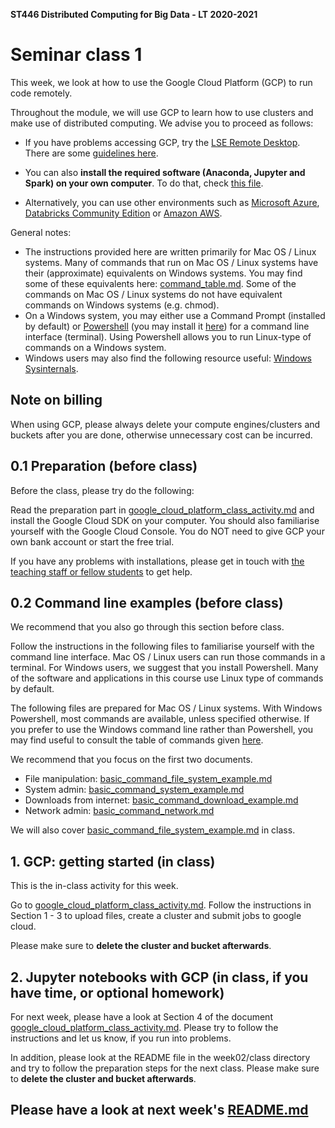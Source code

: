 **ST446 Distributed Computing for Big Data - LT 2020-2021**

# Seminar class 1

This week, we look at how to use the Google Cloud Platform (GCP) to run code remotely.

Throughout the module, we will use GCP to learn how to use clusters and make use of distributed computing. We advise you to proceed as follows:

* If you have problems accessing GCP, try the [LSE Remote Desktop](https://desktop.lse.ac.uk/). There are some [guidelines here](https://info.lse.ac.uk/staff/divisions/academic-registrars-division/systems/Remote-access).

* You can also **install the required software (Anaconda, Jupyter and Spark) on your own computer**. To do that, check [this file](../../instructions/local_installation.md).

* Alternatively, you can use other environments such as [Microsoft Azure](../../instructions/azure-hdinsight.md), [Databricks Community Edition](../../instructions/databricks_spark.md) or [Amazon AWS](https://aws.amazon.com/free/).

General notes:
* The instructions provided here are written primarily for Mac OS / Linux systems. Many of commands that run on Mac OS / Linux systems have their (approximate) equivalents on Windows systems. You may find some of these equivalents here: [command_table.md](command_table.md). Some of the commands on Mac OS / Linux systems do not have equivalent commands on Windows systems (e.g. chmod).
* On a Windows system, you may either use a Command Prompt (installed by default) or [Powershell](https://docs.microsoft.com/en-us/powershell/scripting/overview?view=powershell-7.1) (you may install it [here](https://github.com/PowerShell/PowerShell#get-powershell)) for a command line interface (terminal). Using Powershell allows you to run Linux-type of commands on a Windows system.
* Windows users may also find the following resource useful: [Windows Sysinternals](https://docs.microsoft.com/en-us/sysinternals/).

## Note on billing
When using GCP, please always delete your compute engines/clusters and buckets after you are done, otherwise unnecessary cost can be incurred.

## 0.1 Preparation (before class)
Before the class, please try do the following:

Read the preparation part in [google_cloud_platform_class_activity.md](google_cloud_platform_class_activity.md) and install the Google Cloud SDK on your computer. You should also familiarise yourself with the Google Cloud Console. You do NOT need to give GCP your own bank account or start the free trial.

If you have any problems with installations, please get in touch with [the teaching staff or fellow students](mailto:m.e.barreto@lse.ac.uk) to get help.

## 0.2 Command line examples (before class)
We recommend that you also go through this section before class.

Follow the instructions in the following files to familiarise yourself with the command line interface.
Mac OS / Linux users can run those commands in a terminal. For Windows users, we suggest that you install Powershell.
Many of the software and applications in this course use Linux type of commands by default.

The following files are prepared for Mac OS / Linux systems.
With Windows Powershell, most commands are available, unless specified otherwise.
If you prefer to use the Windows command line rather than Powershell, you may find useful to consult the table of commands given [here](command_table.md).

We recommend that you focus on the first two documents.

* File manipulation: [basic_command_file_system_example.md](basic_command_file_system_example.md)
* System admin: [basic_command_system_example.md](basic_command_system_example.md)
* Downloads from internet: [basic_command_download_example.md](basic_command_download_example.md)
* Network admin: [basic_command_network.md](basic_command_network.md)

We will also cover [basic_command_file_system_example.md](basic_command_file_system_example.md) in class.

## 1. GCP: getting started (in class)
This is the in-class activity for this week.

Go to [google_cloud_platform_class_activity.md](google_cloud_platform_class_activity.md). Follow the instructions in Section 1 - 3 to upload files, create a cluster and submit jobs to google cloud.

Please make sure to **delete the cluster and bucket afterwards**.

## 2. Jupyter notebooks with GCP (in class, if you have time, or optional homework)
For next week, please have a look at Section 4 of the document [google_cloud_platform_class_activity.md](google_cloud_platform_class_activity.md).
Please try to follow the instructions and let us know, if you run into problems.

In addition, please look at the README file in the week02/class directory and try to follow the preparation steps for the next class.
Please make sure to **delete the cluster and bucket afterwards**.

## Please have a look at next week's [README.md](../../week02/class/README.md)
